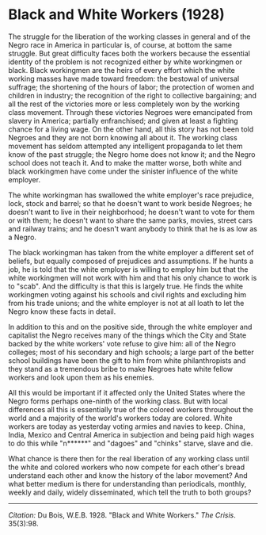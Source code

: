 <!--
title:   Black and White Workers
author:  Du Bois, W.E.B.
journal: The Crisis
year:    1928
volume:  35
issue:   3
pages:   98
-->
# Black and White Workers (1928)

The struggle for the liberation of the working classes in general and of the Negro race in America in particular is, of course, at bottom the same struggle. But great difficulty faces both the workers because the essential identity of the problem is not recognized either by white workingmen or black. Black workingmen are the heirs of every effort which the white working masses have made toward freedom: the bestowal of universal suffrage; the shortening of the hours of labor; the protection of women and children in industry; the recognition of the right to collective bargaining; and all the rest of the victories more or less completely won by the working class movement. Through these victories Negroes were emancipated from slavery in America; partially enfranchised; and given at least a fighting chance for a living wage. On the other hand, all this story has not been told Negroes and they are not born knowing all about it. The working class movement has seldom attempted any intelligent propaganda to let them know of the past struggle; the Negro home does not know it; and the Negro school does not teach it. And to make the matter worse, both white and black workingmen have come under the sinister influence of the white employer.

The white workingman has swallowed the white employer's race prejudice, lock, stock and barrel; so that he doesn't want to work beside Negroes; he doesn't want to live in their neighborhood; he doesn't want to vote for them or with them; he doesn't want to share the same parks, movies, street cars and railway trains; and he doesn't want anybody to think that he is as low as a Negro.

The black workingman has taken from the white employer a different set of beliefs, but equally composed of prejudices and assumptions. If he hunts a job, he is told that the white employer is willing to employ him but that the white workingmen will not work with him and that his only chance to work is to "scab". And the difficulty is that this is largely true. He finds the white workingmen voting against his schools and civil rights and excluding him from his trade unions; and the white employer is not at all loath to let the Negro know these facts in detail.

In addition to this and on the positive side, through the white employer and capitalist the Negro receives many of the things which the City and State backed by the white workers' vote refuse to give him: all of the Negro colleges; most of his secondary and high schools; a large part of the better school buildings have been the gift to him from white philanthropists and they stand as a tremendous bribe to make Negroes hate white fellow workers and look upon them as his enemies.

All this would be important if it affected only the United States where the Negro forms perhaps one-ninth of the working class. But with local differences all this is essentially true of the colored workers throughout the world and a majority of the world's workers today are colored. White workers are today as yesterday voting armies and navies to keep. China, India, Mexico and Central America in subjection and being paid high wages to do this while "n******" and "dagoes" and "chinks" starve, slave and die.

What chance is there then for the real liberation of any working class until the white and colored workers who now compete for each other's bread understand each other and know the history of the labor movement? And what better medium is there for understanding than periodicals, monthly, weekly and daily, widely disseminated, which tell the truth to both groups?

______________
*Citation:* Du Bois, W.E.B. 1928. "Black and White Workers." *The Crisis*. 35(3):98.
